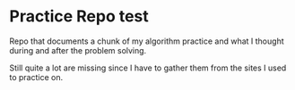 # Practice Repo test

Repo that documents a chunk of my algorithm practice and what I thought during and after the problem solving.

Still quite a lot are missing since I have to gather them from the sites I used to practice on.
